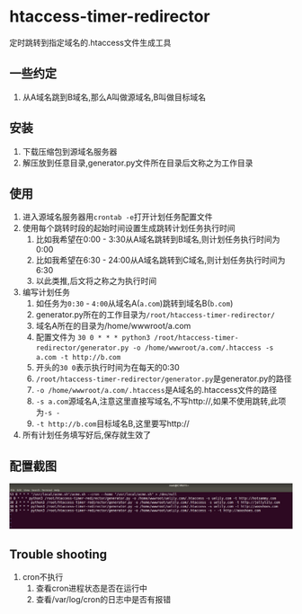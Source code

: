 # htaccess-timer-redirector

定时跳转到指定域名的.htaccess文件生成工具

## 一些约定
1. 从A域名跳到B域名,那么A叫做源域名,B叫做目标域名

## 安装
1. 下载压缩包到源域名服务器
1. 解压放到任意目录,generator.py文件所在目录后文称之为工作目录

## 使用
1. 进入源域名服务器用`crontab -e`打开计划任务配置文件
1. 使用每个跳转时段的起始时间设置生成跳转计划任务执行时间
    1. 比如我希望在0:00 - 3:30从A域名跳转到B域名,则计划任务执行时间为0:00
    1. 比如我希望在6:30 - 24:00从A域名跳转到C域名,则计划任务执行时间为6:30
    1. 以此类推,后文将之称之为执行时间
1. 编写计划任务
    1. 如任务为`0:30` - `4:00`从域名A(`a.com`)跳转到域名B(`b.com`)
    1. generator.py所在的工作目录为`/root/htaccess-timer-redirector/`
    1. 域名A所在的目录为/home/wwwroot/a.com
    1. 配置文件为 `30 0 * * * python3 /root/htaccess-timer-redirector/generator.py -o /home/wwwroot/a.com/.htaccess -s a.com -t http://b.com`
    1. 开头的`30 0`表示执行时间为在每天的0:30
    1. `/root/htaccess-timer-redirector/generator.py`是generator.py的路径
    1. `-o /home/wwwroot/a.com/.htaccess`是A域名的.htaccess文件的路径
    1. `-s a.com`源域名A,注意这里直接写域名,不写http://,如果不使用跳转,此项为`-s -`
    1. `-t http://b.com`目标域名B,这里要写http://
1. 所有计划任务填写好后,保存就生效了

## 配置截图
![](./doc/1.png)

## Trouble shooting
1. cron不执行 
    1. 查看cron进程状态是否在运行中
    1. 查看/var/log/cron的日志中是否有报错